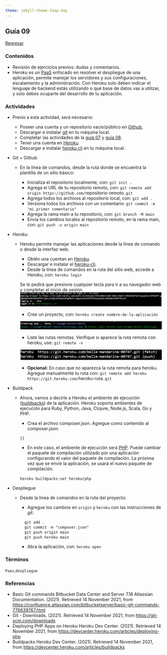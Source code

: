 ```yaml
---
theme: jekyll-theme-leap-day
---
```


## Guía 09

[Regresar](/DAWM-2022/)

### Contenidos

* Revisión de ejercicios previos: dudas y comentarios.
* Heroku es un [PaaS](https://www.ambit-bst.com/blog/definici%C3%B3n-de-iaas-paas-y-saas-en-qu%C3%A9-se-diferencian) enfocado en resolver el despliegue de una aplicación, permite manejar los servidores y sus configuraciones, escalamiento y la administración. Con Heroku solo deben indicar el lenguaje de backend estás utilizando o qué base de datos vas a utilizar, y solo debes ocuparte del desarrollo de tu aplicación.


### Actividades

* Previo a esta actividad, será necesario:
	+ Poseer una cuenta y un repositorio vacío/público en [Github](https://github.com/),
	+ Descargar e instalar [git](https://git-scm.com/downloads) en tu máquina local.
	+ Completar las actividades de la [guía 07](https://dawfiec.github.io/DAWM-2022/guias/guia07.html)  y [guía 08](https://dawfiec.github.io/DAWM-2022/guias/guia08.html).
	+ Tener una cuenta en [Heroku](https://www.heroku.com/).
	+ Descargar e instalar [heroku cli](https://devcenter.heroku.com/articles/heroku-cli#download-and-install) en tu máquina local.

* Git + Github

	+ En la línea de comandos, desde la ruta donde se encuentra la plantilla de un sitio básico:

		- Inicializa el repositorio localmente, con: ```git init .``` 
		- Agrega el URL de tu repositorio remoto, con:  ```git remote add origin https://github.com/```repositorio-remoto```.git```
		- Agrega todos los archivos al repositorio local, con: ```git add .```
		- Versiona todos los archivos con un comentario: ```git commit -m "mi primer comentario"```
		- Agrega la rama main a tu repositorio, con: ```git branch -M main```
		- Envía los cambios locales al repositorio remoto, en la rama main, con: ```git push -u origin main```

* Heroku

	+ Heroku permite manejar las aplicaciones desde la línea de comando o desde la interfaz web.

		- Obtén una cuentan en [Heroku](https://signup.heroku.com/login).
		- Descargar e instalar el [heroku-cli](https://devcenter.heroku.com/articles/heroku-cli#download-and-install).
		- Desde la línea de comandos en la ruta del sitio web, accede a Heroku, con: ```heroku login```

		Se le pedirá que presione cualquier tecla para ir a su navegador web y completar el inicio de sesión.
		![logindone.jpg](./imagenes/logindone.JPG)

		- Cree un proyecto, con: ```heroku create nombre-de-la-aplicación```

		![created-1](./imagenes/created-1.JPG)

		- Liste las rutas remotas. Verifique si aparece la ruta remota con heroku, use: ```git remote -v```

		![remoteurls](./imagenes/remoteurls.JPG)

		- **Opcional:** En caso que no aparezca la ruta remota para heroku. Agregue manualmente tu ruta con: ```git remote add heroku https://git.heroku.com/```heroku-ruta```.git```



* Buildpack

	+ Ahora, vamos a decirle a Heroku el ambiente de ejecución ([buildpacks](https://devcenter.heroku.com/articles/buildpacks)) de la aplicación. Heroku soporta ambientes de ejecución para Ruby, Python, Java, Clojure, Node.js, Scala, Go y PHP. 

		- Crea el archivo composer.json. Agregue como contenido al composer.json:

		```
		{}
		```

		- En este caso, el ambiente de ejecución será [PHP](https://devcenter.heroku.com/articles/buildpacks). Puede cambiar el paquete de compilación utilizado por una aplicación configurando el valor del paquete de compilación. La próxima vez que se envíe la aplicación, se usará el nuevo paquete de compilación.

		```heroku buildpacks:set heroku/php```

* Despliegue
	
	+ Desde la línea de comandos en la ruta del proyecto:

		- Agregue los cambios en `origin` y `heroku` con las instrucciones de *git*.

		```
		  git add .
		  git commit -m "composer.json"
		  git push origin main
		  git push heroku main
		```

		- Abra la aplicación, con: ```heroku open```


### Términos

`Paas`,`despliegue`

### Referencias

* Basic Git commands  Bitbucket Data Center and Server 7.18  Atlassian Documentation. (2021). Retrieved 14 November 2021, from https://confluence.atlassian.com/bitbucketserver/basic-git-commands-776639767.html 
* Git - Downloads. (2021). Retrieved 14 November 2021, from https://git-scm.com/downloads 
* Deploying PHP Apps on Heroku  Heroku Dev Center. (2021). Retrieved 14 November 2021, from https://devcenter.heroku.com/articles/deploying-php 
* Buildpacks Heroku Dev Center. (2021). Retrieved 14 November 2021, from https://devcenter.heroku.com/articles/buildpacks

